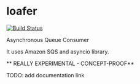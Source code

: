 # loafer

[![Build Status](https://travis-ci.org/georgeyk/loafer.svg?branch=master)](https://travis-ci.org/georgeyk/loafer)

Asynchronous Queue Consumer

It uses Amazon SQS and asyncio library.


** REALLY EXPERIMENTAL - CONCEPT-PROOF**


TODO: add documentation link
